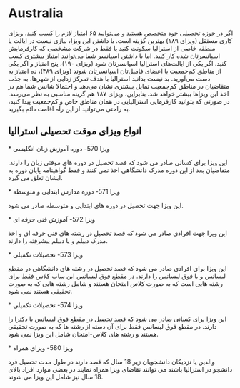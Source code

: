 # Australia

اگر در حوزه تحصیلی خود متخصص هستید و می‌توانید ۶۵ امتیاز لازم را کسب کنید، ویزای کاری مستقل (ویزای ۱۸۹) بهترین گزینه است. با داشتن این ویزا، نیازی نیست در ایالت یا منطقه خاصی از استرالیا سکونت کنید یا فقط در شرکت مشخصی که کارفرمایش اسپانسرتان شده کار کنید. اما با داشتن اسپانسر شما می‌توانید امتیاز بیشتری کسب کنید. اگر یکی از ایالت‌های استرالیا اسپانسرتان شود (ویزای ۱۹۰)، پنج امتیاز و اگر یکی از مناطق کم‌جمعیت یا اعضای فامیل‌تان اسپانسرتان شوند (ویزای ۴۸۹)، ده امتیاز به دست می‌آورید. بد نیست بدانید استرالیا با هدف تمرکز زدایی از شهرها، به جذب متقاضیان در مناطق کم‌جمعیت تمایل بیشتری نشان می‌دهد و احتمالا شانس شما هم در اخذ این ویزاها بیشتر خواهد شد. بنابراین، ویزای ۱۸۷ هم گزینه مناسبی به نظر می‌رسد. در صورتی که بتوانید کارفرمایی استرالیایی در همان مناطق خاص و کم‌جمعیت پیدا کنید، به راحتی می‌توانید از این راه اقامت دائم بگیرید.


## انواع ویزای موقت تحصیلی استرالیا

*️ ویزا 570- دوره آموزش زبان انگلیسی

این ویزا برای کسانی صادر می شود که قصد تحصیل در دوره های موقتی زبان را دارند. متقاضیان بعد از این دوره مدرک دانشگاهی اخذ نمی کنند و فقط گواهینامه پایان دوره به ایشان تعلق می گیرد.

*️ ویزا 571- دوره مدارس ابتدایی و متوسطه

این ویزا جهت تحصیل در دوره های ابتدایی و متوسطه صادر می شود.

*️ ویزا 572- آموزش فنی حرفه ای

این ویزا جهت افرادی صادر می شود که قصد تحصیل در رشته های فنی حرفه ای و اخذ مدرک دیپلم و یا دیپلم پیشرفته را دارند.

*️ ویزا 573- تحصیلات تکمیلی

این ویزا برای افرادی صادر می شود که قصد تحصیل در رشته های دانشگاهی در مقطع لیسانس و یا فوق لیسانس را دارند. در مقطع فوق لیسانس این ساب کلاس فقط برای رشته هایی است که به صورت کلاس امتحان هستند و شامل رشته هایی که به صورت تحقیقی هستند نمی شود.

*️ ویزا 574- تحصیلات تکمیلی

این ویزا برای کسانی صادر می شود که قصد تحصیل در مقطع فوق لیسانس یا دکترا را دارند. در مقطع فوق لیسانس فقط برای آن دسته از رشته ها که به صورت تحقیقی هستند و رشته های کلاس-امتحان شامل این ویزا نمی شود.

*️ ویزا 580- ویزای همراه

والدین یا نزدیکان دانشجویان زیر 18 سال که قصد دارند در طول مدت تحصیل فرد دانشجو در استرالیا باشند می توانند تقاضای ویزا همراه نمایند در بعضی موارد افراد بالای 18 سال نیز شامل این ویزا می شوند.